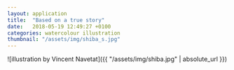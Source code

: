 ```yaml
---
layout: application
title:  "Based on a true story"
date:   2018-05-19 12:49:27 +0100
categories: watercolour illustration
thumbnail: "/assets/img/shiba_s.jpg"
---
```

![illustration by Vincent Navetat]({{ "/assets/img/shiba.jpg" | absolute_url }})
